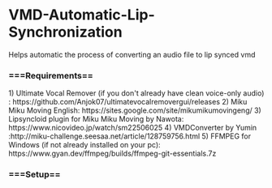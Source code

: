 # VMD-Automatic-Lip-Synchronization
Helps automatic the process of converting an audio file to lip synced vmd

<h3>===Requirements==</h3>
1) Ultimate Vocal Remover (if you don't already have clean voice-only audio) : https://github.com/Anjok07/ultimatevocalremovergui/releases
2) Miku Miku Moving English: https://sites.google.com/site/mikumikumovingeng/
3) Lipsyncloid plugin for Miku Miku Moving by Nawota: https://www.nicovideo.jp/watch/sm22506025
4) VMDConverter by Yumin :http://miku-challenge.seesaa.net/article/128759756.html
5) FFMPEG for Windows (if not already installed on your pc): https://www.gyan.dev/ffmpeg/builds/ffmpeg-git-essentials.7z

<h3>===Setup==</h3>
